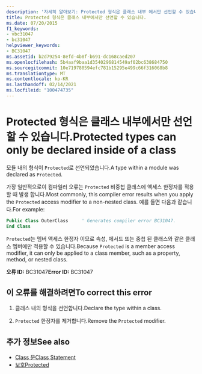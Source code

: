 ```yaml
---
description: '자세히 알아보기: Protected 형식은 클래스 내부 에서만 선언할 수 있습니다.'
title: Protected 형식은 클래스 내부에서만 선언할 수 있습니다.
ms.date: 07/20/2015
f1_keywords:
- vbc31047
- bc31047
helpviewer_keywords:
- BC31047
ms.assetid: b2d79254-8efd-4b8f-b691-dc168caed207
ms.openlocfilehash: 5b4aaf9baa1d3540296814549af02bc638684750
ms.sourcegitcommit: 10e719780594efc781b15295e499c66f316068b8
ms.translationtype: MT
ms.contentlocale: ko-KR
ms.lasthandoff: 02/14/2021
ms.locfileid: "100474735"
---
```

# <a name="protected-types-can-only-be-declared-inside-of-a-class"></a><span data-ttu-id="f88e2-103">Protected 형식은 클래스 내부에서만 선언할 수 있습니다.</span><span class="sxs-lookup"><span data-stu-id="f88e2-103">Protected types can only be declared inside of a class</span></span>

<span data-ttu-id="f88e2-104">모듈 내의 형식이 `Protected`로 선언되었습니다.</span><span class="sxs-lookup"><span data-stu-id="f88e2-104">A type within a module was declared as `Protected`.</span></span>

<span data-ttu-id="f88e2-105">가장 일반적으로이 컴파일러 오류는 `Protected` 비중첩 클래스에 액세스 한정자를 적용할 때 발생 합니다.</span><span class="sxs-lookup"><span data-stu-id="f88e2-105">Most commonly, this compiler error results when you apply the `Protected` access modifier to a non-nested class.</span></span> <span data-ttu-id="f88e2-106">예를 들면 다음과 같습니다.</span><span class="sxs-lookup"><span data-stu-id="f88e2-106">For example:</span></span>

```vb
Public Class OuterClass     ' Generates compiler error BC31047.
End Class
```

<span data-ttu-id="f88e2-107">`Protected`는 멤버 액세스 한정자 이므로 속성, 메서드 또는 중첩 된 클래스와 같은 클래스 멤버에만 적용할 수 있습니다.</span><span class="sxs-lookup"><span data-stu-id="f88e2-107">Because `Protected` is a member access modifier, it can only be applied to a class member, such as a property, method, or nested class.</span></span>

 <span data-ttu-id="f88e2-108">**오류 ID:** BC31047</span><span class="sxs-lookup"><span data-stu-id="f88e2-108">**Error ID:** BC31047</span></span>  
  
## <a name="to-correct-this-error"></a><span data-ttu-id="f88e2-109">이 오류를 해결하려면</span><span class="sxs-lookup"><span data-stu-id="f88e2-109">To correct this error</span></span>  
  
1. <span data-ttu-id="f88e2-110">클래스 내의 형식을 선언합니다.</span><span class="sxs-lookup"><span data-stu-id="f88e2-110">Declare the type within a class.</span></span>  
  
2. <span data-ttu-id="f88e2-111">`Protected` 한정자를 제거합니다.</span><span class="sxs-lookup"><span data-stu-id="f88e2-111">Remove the `Protected` modifier.</span></span>  
  
## <a name="see-also"></a><span data-ttu-id="f88e2-112">추가 정보</span><span class="sxs-lookup"><span data-stu-id="f88e2-112">See also</span></span>

- [<span data-ttu-id="f88e2-113">Class 문</span><span class="sxs-lookup"><span data-stu-id="f88e2-113">Class Statement</span></span>](../language-reference/statements/class-statement.md)
- [<span data-ttu-id="f88e2-114">보호</span><span class="sxs-lookup"><span data-stu-id="f88e2-114">Protected</span></span>](../language-reference/modifiers/protected.md)
